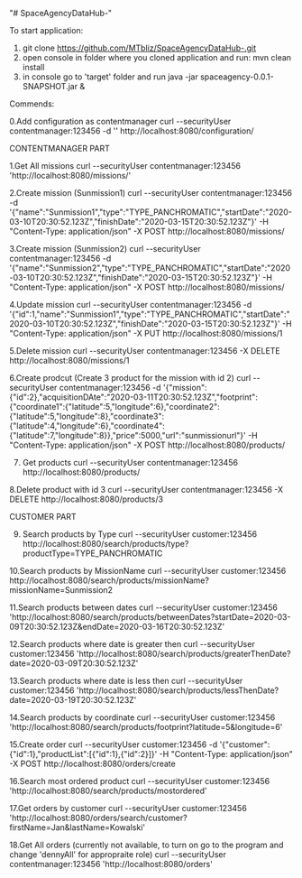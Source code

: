 "# SpaceAgencyDataHub-" 

To start application:
1. git clone https://github.com/MTbliz/SpaceAgencyDataHub-.git
2. open console in folder where you cloned application and run: mvn clean install
3. in console go to 'target' folder and run java -jar spaceagency-0.0.1-SNAPSHOT.jar &


Commends:

0.Add configuration as contentmanager
curl --securityUser contentmanager:123456 -d '' http://localhost:8080/configuration/


CONTENTMANAGER PART

1.Get All missions
curl --securityUser contentmanager:123456 'http://localhost:8080/missions/'

2.Create mission (Sunmission1)
curl --securityUser contentmanager:123456 -d '{"name":"Sunmission1","type":"TYPE_PANCHROMATIC","startDate":"2020-03-10T20:30:52.123Z","finishDate":"2020-03-15T20:30:52.123Z"}' -H "Content-Type: application/json" -X POST http://localhost:8080/missions/

3.Create mission (Sunmission2)
curl --securityUser contentmanager:123456 -d '{"name":"Sunmission2","type":"TYPE_PANCHROMATIC","startDate":"2020-03-10T20:30:52.123Z","finishDate":"2020-03-15T20:30:52.123Z"}' -H "Content-Type: application/json" -X POST http://localhost:8080/missions/

4.Update mission
curl --securityUser contentmanager:123456 -d '{"id":1,"name":"Sunmission1","type":"TYPE_PANCHROMATIC","startDate":"2020-03-10T20:30:52.123Z","finishDate":"2020-03-15T20:30:52.123Z"}' -H "Content-Type: application/json" -X PUT http://localhost:8080/missions/1

5.Delete mission
curl --securityUser contentmanager:123456 -X DELETE http://localhost:8080/missions/1

6.Create prodcut (Create 3 product for the mission with id 2)
curl --securityUser contentmanager:123456 -d '{"mission":{"id":2},"acquisitionDAte":"2020-03-11T20:30:52.123Z","footprint":{"coordinate1":{"latitude":5,"longitude":6},"coordinate2":{"latitude":5,"longitude":8},"coordinate3":{"latitude":4,"longitude":6},"coordinate4":{"latitude":7,"longitude":8}},"price":5000,"url":"sunmissionurl"}' -H "Content-Type: application/json" -X POST http://localhost:8080/products/

7. Get products
curl --securityUser contentmanager:123456 http://localhost:8080/products/

8.Delete product with id 3
curl --securityUser contentmanager:123456 -X DELETE http://localhost:8080/products/3

CUSTOMER PART

9. Search products by Type
curl --securityUser customer:123456 http://localhost:8080/search/products/type?productType=TYPE_PANCHROMATIC

10.Search products by MissionName
curl --securityUser customer:123456 http://localhost:8080/search/products/missionName?missionName=Sunmission2

11.Search products between dates
curl --securityUser customer:123456 'http://localhost:8080/search/products/betweenDates?startDate=2020-03-09T20:30:52.123Z&endDate=2020-03-16T20:30:52.123Z'

12.Search products where date is greater then
curl --securityUser customer:123456 'http://localhost:8080/search/products/greaterThenDate?date=2020-03-09T20:30:52.123Z'

13.Search products where date is less then
curl --securityUser customer:123456 'http://localhost:8080/search/products/lessThenDate?date=2020-03-19T20:30:52.123Z'

14.Search products by coordinate
curl --securityUser customer:123456 'http://localhost:8080/search/products/footprint?latitude=5&longitude=6'


15.Create order
curl --securityUser customer:123456 -d '{"customer":{"id":1},"productList":[{"id":1},{"id":2}]}' -H "Content-Type: application/json" -X POST http://localhost:8080/orders/create

16.Search most ordered product
curl --securityUser customer:123456 'http://localhost:8080/search/products/mostordered'

17.Get orders by customer
curl --securityUser customer:123456 'http://localhost:8080/orders/search/customer?firstName=Jan&lastName=Kowalski'

18.Get All orders (currently not available, to turn on go to the program and change 'dennyAll' for appropraite role)
curl --securityUser contentmanager:123456 'http://localhost:8080/orders'



